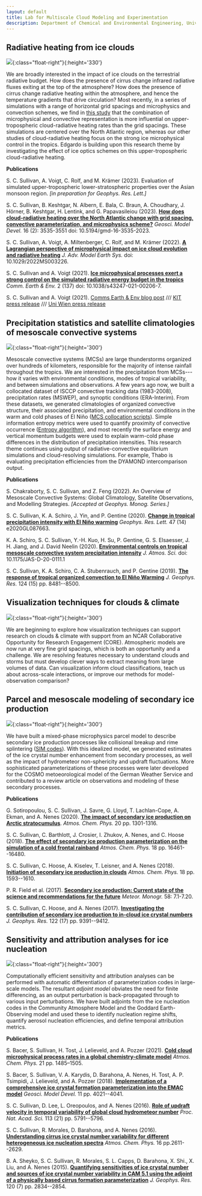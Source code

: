 ```yaml
---
layout: default
title: Lab for Multiscale Cloud Modeling and Experimentation
description: Department of Chemical and Environmental Engineering, University of Arizona
---
```


## Radiative heating from ice clouds

![](Files/CRH-figure.png){:class="float-right"}{:height='330'}

We are broadly interested in the impact of ice clouds on the terrestrial radiative budget. How does the presence of cirrus change infrared radiative fluxes exiting at the top of the atmosphere? How does the presence of cirrus change radiative heating within the atmosphere, and hence the temperature gradients that drive circulation? Most recently, in a series of simulations with a range of horizontal grid spacings and microphysics and convection schemes, we find in [this study](https://egusphere.copernicus.org/preprints/2023/egusphere-2023-109/) that the combination of microphysical and convective representation is more influential on upper-tropospheric cloud-radiative heating rates than the grid spacings. These simulations are centered over the North Atlantic region, whereas our other studies of cloud-radiative heating focus on the strong ice microphysical control in the tropics. Edgardo is building upon this research theme by investigating the effect of ice optics schemes on this upper-tropospheric cloud-radiative heating.

**Publications**

S. C. Sullivan, A. Voigt, C. Rolf, and M. Krämer (2023). Evaluation of simulated upper-tropospheric lower-stratospheric properties over the Asian monsoon region. *[in preparation for Geophys. Res. Lett.]*

S. C. Sullivan, B. Keshtgar, N. Albern, E. Bala, C. Braun, A. Choudhary, J. Hörner, B. Keshtgar, H. Lentink, and G. Papavasileiou (2023). **[How does cloud-radiative heating over the North Atlantic change with grid spacing, convective parameterization, and microphysics scheme?](https://gmd.copernicus.org/articles/16/3535/2023/)** *Geosci. Model Devel.* 16 (2): 3535-3551 doi: 10.5194/gmd-16-3535-2023.

S. C. Sullivan, A. Voigt, A. Miltenberger, C. Rolf, and M. Krämer (2022). **[A Lagrangian perspective of microphysical impact on ice cloud evolution and radiative heating](https://agupubs.onlinelibrary.wiley.com/doi/epdf/10.1029/2022MS003226)** *J. Adv. Model Earth Sys.* doi: 10.1029/2022MS003226.

S. C. Sullivan and A. Voigt (2021). **[Ice microphysical processes exert a strong control on the simulated radiative energy budget in the tropics](https://www.nature.com/articles/s43247-021-00206-7#MOESM1)** *Comm. Earth & Env.* 2 (137) doi: 10.1038/s43247-021-00206-7.

S. C. Sullivan and A. Voigt (2021). [Comms Earth & Env blog post](https://sustainabilitycommunity.springernature.com/posts/how-ice-crystals-heat-the-atmosphere?channel_id=behind-the-paper) /// [KIT press release](https://www.kit.edu/kit/29383.php) /// [Uni Wien press release](https://fgga.univie.ac.at/forschung/forschungsportal-detailansicht/news/wie-eiswolken-die-atmosphaere-aufheizen/?tx_news_pi1%5bcontroller%5d=News&tx_news_pi1%5baction%5d=detail&cHash=591b989b86849d39d4966129bd475560)

## Precipitation statistics and satellite climatologies of mesoscale convective systems

![](Files/MCS-clim.png){:class="float-right"}{:height='300'}

Mesoscale convective systems (MCSs) are large thunderstorms organized over hundreds of kilometers, responsible for the majority of intense rainfall throughout the tropics. We are interested in the precipitation from MCSs---how it varies with environmental conditions, modes of tropical variability, and between simulations and observations. A few years ago now, we built a collocated dataset of ISCCP convective tracking data (1983-2008), precipitation rates (MSWEP), and synoptic conditions (ERA-Interim). From these datasets, we generated climatologies of organized convective structure, their associated precipitation, and environmental conditions in the warm and cold phases of El Niño (<a href="/codes-and-slides">MCS collocation scripts</a>). Simple information entropy metrics were used to quantify proximity of convective occurrence (<a href="/codes-and-slides">Entropy algorithm</a>), and most recently the surface energy and vertical momentum budgets were used to explain warm-cold phase differences in the distribution of precipitation intensities. This research theme continues using output of radiative-convective equilibrium simulations and cloud-resolving simulations. For example, Thabo is evaluating precipitation efficiencies from the DYAMOND intercomparison output. 

**Publications**

S. Chakraborty, S. C. Sullivan, and Z. Feng (2022). An Overview of Mesoscale Convective Systems: Global Climatology, Satellite Observations, and Modelling Strategies. *[Accepted at Geophys. Monog. Series.]*

S. C. Sullivan, K. A. Schiro, J. Yin, and P. Gentine (2020). **[Change in tropical precipitation intensity with El Niño warming](https://agupubs.onlinelibrary.wiley.com/doi/10.1029/2020GL087663)** *Geophys. Res. Lett.* 47 (14) e2020GL087663.

K. A. Schiro, S. C. Sullivan, Y.-H. Kuo, H. Su, P. Gentine, G. S. Elsaesser, J. H. Jiang, and J. David Neelin (2020). **[Environmental controls on tropical mesoscale convective system precipitation intensity](https://journals.ametsoc.org/jas/article/doi/10.1175/JAS-D-20-0111.1/354632/Environmental-controls-on-tropical-mesoscale)** *J. Atmos. Sci.* doi: 10.1175/JAS-D-20-0111.1

S. C. Sullivan, K. A. Schiro, C. A. Stubenrauch, and P. Gentine (2019). **[The response of tropical organized convection to El Niño Warming](https://agupubs.onlinelibrary.wiley.com/doi/abs/10.1029/2019JD031026)** *J. Geophys. Res.* 124 (15) pp. 8481--8500.

## Visualization techniques for clouds \& climate

![](Files/colbg_colref_legendmoved_cropped.png){:class="float-right"}{:height='300'}

We are beginning to explore how visualization techniques can support research on clouds \& climate with support from an NCAR Collaborative Opportunity for Research Engagement (CORE). Atmospheric models are now run at very fine grid spacings, which is both an opportunity and a challenge. We are resolving features necessary to understand clouds and storms but must develop clever ways to extract meaning from large volumes of data. Can visualization inform cloud classifications, teach us about across-scale interactions, or improve our methods for model-observation comparison?

## Parcel and mesoscale modeling of secondary ice production

![](Files/secondary-ice.png){:class="float-right"}{:height='300'}

We have built a mixed-phase microphysics parcel model to describe secondary ice production processes like collisional breakup and rime splintering (<a href="/codes-and-slides">SIM codes</a>). With this idealized model, we generated estimates of the ice crystal number enhancement from secondary processes, as well as the impact of hydrometeor non-sphericity and updraft fluctuations. More sophisticated parameterizations of these processes were later developed for the COSMO metoeorological model of the German Weather Service and contributed to a review article on observations and modeling of these secondary processes.

**Publications**

G. Sotiropoulou, S. C. Sullivan, J. Savre, G. Lloyd, T. Lachlan-Cope, A. Ekman, and A. Nenes (2020). **[The impact of secondary ice production on Arctic stratocumulus](https://www.atmos-chem-phys.net/20/1301/2020/)**. *Atmos. Chem. Phys.* 20 pp. 1301-1316. 

S. C. Sullivan, C. Barthlott, J. Crosier, I. Zhukov, A. Nenes, and C. Hoose (2018). **[The effect of secondary ice production parameterization on the simulation of a cold frontal rainband](https://www.atmos-chem-phys.net/18/16461/2018/acp-18-16461-2018.pdf)** *Atmos. Chem. Phys.* 18 pp. 16461--16480.

S. C. Sullivan, C. Hoose, A. Kiselev, T. Leisner, and A. Nenes (2018). **[Initiation of secondary ice production in clouds](https://www.atmos-chem-phys.net/18/1593/2018/acp-18-1593-2018.pdf)** *Atmos. Chem. Phys.* 18 pp. 1593--1610.

P. R. Field et al. (2017). **[Secondary ice production: Current state of the science and recommendations for the future](https://journals.ametsoc.org/mono/article/doi/10.1175/AMSMONOGRAPHS-D-16-0014.1/28239/Secondary-Ice-Production-Current-State-of-the)** *Meteor. Monogr.* 58: 7.1-7.20.

S. C. Sullivan, C. Hoose, and A. Nenes (2017). **[Investigating the contribution of secondary ice production to in‐cloud ice crystal numbers](https://agupubs.onlinelibrary.wiley.com/doi/full/10.1002/2017JD026546)** *J. Geophys. Res.* 122 (17) pp. 9391--9412.

## Sensitivity and attribution analyses for ice nucleation

![](Files/INP-sensitivity.png){:class="float-right"}{:height='300'}

Computationally efficient sensitivity and attribution analyses can be performed with automatic differentiation of parameterization codes in large-scale models. The resultant *adjoint model* obviates the need for finite differencing, as an output perturbation is back-propagated through to various input perturbations. We have built adjoints from the ice nucleation codes in the Community Atmosphere Model and the Goddard Earth-Observing model and used these to identify nucleation regime shifts, quantify aerosol nucleation efficiencies, and define temporal attribution metrics.

**Publications**

S. Bacer, S. Sullivan, H. Tost, J. Lelieveld, and A. Pozzer (2021). **[Cold cloud microphysical process rates in a global chemistry-climate model](https://acp.copernicus.org/articles/21/1485/2021/acp-21-1485-2021.pdf)** *Atmos. Chem. Phys.* 21 pp. 1485–1505.

S. Bacer, S. Sullivan, V. A. Karydis, D. Barahona, A. Nenes, H. Tost, A. P. Tsimpidi, J. Lelieveld, and A. Pozzer (2018). **[Implementation of a comprehensive ice crystal formation parameterization into the EMAC model](https://www.geosci-model-dev.net/11/4021/2018/)** *Geosci. Model Devel.* 11 pp. 4021--4041.

S. C. Sullivan, D. Lee, L. Oreopoulos, and A. Nenes (2016). **[Role of updraft velocity in temporal variability of global cloud hydrometeor number](https://www.pnas.org/content/113/21/5791)** *Proc. Nat. Acad. Sci.* 113 (21) pp. 5791--5796.

S. C. Sullivan, R. Morales, D. Barahona, and A. Nenes (2016). **[Understanding cirrus ice crystal number variability for different heterogeneous ice nucleation spectra](https://www.atmos-chem-phys.net/16/2611/2016/acp-16-2611-2016.pdf)** *Atmos. Chem. Phys.* 16 pp.2611--2629.

B. A. Sheyko, S. C. Sullivan, R. Morales, S. L. Capps, D. Barahona, X. Shi., X. Liu, and A. Nenes (2015). **[Quantifying sensitivities of ice crystal number and sources of ice crystal number variability in CAM 5.1 using the adjoint of a physically based cirrus formation parameterization](https://agupubs.onlinelibrary.wiley.com/doi/full/10.1002/2014JD022457)** *J. Geophys. Res.* 120 (7) pp. 2834--2854.
